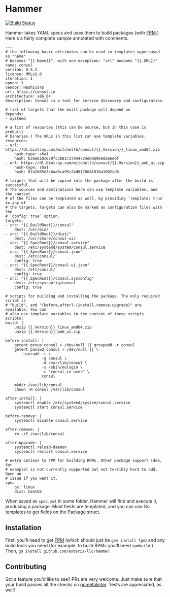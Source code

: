 # Hammer

[![Build Status](https://travis-ci.org/asteris-llc/hammer.svg)](https://travis-ci.org/asteris-llc/hammer)

Hammer takes YAML specs and uses them to build packages (with
[FPM](https://github.com/jordansissel/fpm).) Here's a fairly complete sample
annotated with comments.

    ---
    # the following basic attributes can be used in templates uppercased - so "name"
    # becomes "{{.Name}}", with one exception: "url" becomes "{{.URL}}"
    name: consul
    version: 0.5.2
    license: MPLv2.0
    iteration: 1
    epoch: 1
    vendor: Hashicorp
    url: https://consul.io
    architecture: x86_64
    description: Consul is a tool for service discovery and configuration.

    # list of targets that the built package will depend on
    depends:
    - systemd

    # a list of resources (this can be source, but in this case is prebuilt
    # binaries.) The URLs in this list can use template variables.
    resources:
    - url: https://dl.bintray.com/mitchellh/consul/{{.Version}}_linux_amd64.zip
        hash-type: sha1
        hash: b3ae610c670fc3b81737d44724ebde969da66ebf
    - url: https://dl.bintray.com/mitchellh/consul/{{.Version}}_web_ui.zip
        hash-type: sha1
        hash: 67a2665e3c6aa6ca95c24d6176641010a1002cd6

    # targets that will be copied into the package after the build is successful.
    # The sources and destinations here can use template variables, and the content
    # of the files can be templated as well, by providing `template: true` to any of
    # the targets. Targets can also be marked as configuration files with the
    # `config: true` option.
    targets:
    - src: "{{.BuildRoot}}/consul"
        dest: /usr/bin/
    - src: "{{.BuildRoot}}/dist/"
        dest: /usr/share/consul-ui/
    - src: "{{.SpecRoot}}/consul.service"
        dest: /etc/systemd/system/consul.service
    - src: "{{.SpecRoot}}/consul.json"
        dest: /etc/consul/
        config: true
    - src: "{{.SpecRoot}}/consul-ui.json"
        dest: /etc/consul/
        config: true
    - src: "{{.SpecRoot}}/consul.sysconfig"
        dest: /etc/sysconfig/consul
        config: true

    # scripts for building and installing the package. The only required script is
    # "build", and "{before,after}-{install,remove,upgrade}" are available. You can
    # also use template variables in the content of these scripts.
    scripts:
    build: |
        unzip {{.Version}}_linux_amd64.zip
        unzip {{.Version}}_web_ui.zip

    before-install: |
        getent group consul > /dev/null || groupadd -r consul
        getent passwd consul > /dev/null || \
            useradd -r \
                    -g consul \
                    -d /var/lib/consul \
                    -s /sbin/nologin \
                    -c "consul.io user" \
                    consul

        mkdir /var/lib/consul
        chown -R consul /var/lib/consul

    after-install: |
        systemctl enable /etc/systemd/system/consul.service
        systemctl start consul.service

    before-remove: |
        systemctl disable consul.service

    after-remove: |
        rm -rf /var/lib/consul

    after-upgrade: |
        systemctl reload-daemon
        systemctl restart consul.service

    # extra options to FPM for building RPMs. Other package support (deb, for
    # example) is not currently supported but not terribly hard to add. Open an
    # issue if you want it.
    rpm:
        os: linux
        dist: CentOS

When saved as `spec.yml` in some folder, Hammer will find and execute it,
producing a package. Most fields are templated, and you can use Go templates to
get fields on the
[Package](https://godoc.org/github.com/asteris-llc/hammer/hammer#Package) struct.

## Installation

First, you'll need to get [FPM](https://github.com/jordansissel/fpm) (which
should just be `gem install fpm`) and any build tools you need (for example, to
build RPMs you'll need `rpmbuild`.) Then, `go install
github.com/asteris-llc/hammer`.

## Contributing

Got a feature you'd like to see? PRs are very welcome. Just make sure that your
build passes all the checks on
[gometalinter](https://github.com/alecthomas/gometalinter). Tests are
appreciated, as well!
